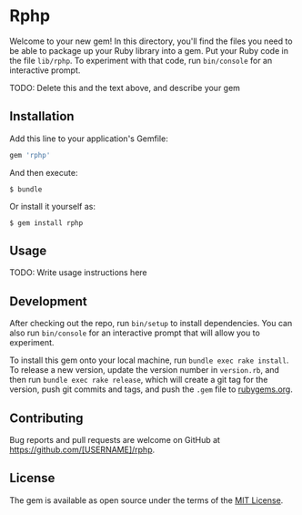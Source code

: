 # Rphp

Welcome to your new gem! In this directory, you'll find the files you need to be able to package up your Ruby library into a gem. Put your Ruby code in the file `lib/rphp`. To experiment with that code, run `bin/console` for an interactive prompt.

TODO: Delete this and the text above, and describe your gem

## Installation

Add this line to your application's Gemfile:

```ruby
gem 'rphp'
```

And then execute:

    $ bundle

Or install it yourself as:

    $ gem install rphp

## Usage

TODO: Write usage instructions here

## Development

After checking out the repo, run `bin/setup` to install dependencies. You can also run `bin/console` for an interactive prompt that will allow you to experiment.

To install this gem onto your local machine, run `bundle exec rake install`. To release a new version, update the version number in `version.rb`, and then run `bundle exec rake release`, which will create a git tag for the version, push git commits and tags, and push the `.gem` file to [rubygems.org](https://rubygems.org).

## Contributing

Bug reports and pull requests are welcome on GitHub at https://github.com/[USERNAME]/rphp.

## License

The gem is available as open source under the terms of the [MIT License](https://opensource.org/licenses/MIT).

